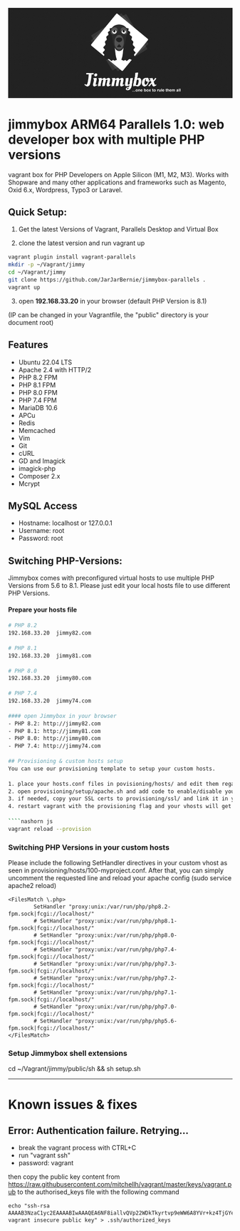 ![alt tag](https://raw.githubusercontent.com/JarJarBernie/jimmybox/master/public/src/jimmybox.png)

# jimmybox ARM64 Parallels 1.0: web developer box with multiple PHP versions
vagrant box for PHP Developers on Apple Silicon (M1, M2, M3). Works with Shopware and many other applications and frameworks such as Magento, Oxid 6.x, Wordpress, Typo3 or Laravel.

## Quick Setup:
1) Get the latest Versions of Vagrant, Parallels Desktop and Virtual Box

2) clone the latest version and run vagrant up
```bash
vagrant plugin install vagrant-parallels
mkdir -p ~/Vagrant/jimmy
cd ~/Vagrant/jimmy
git clone https://github.com/JarJarBernie/jimmybox-parallels .
vagrant up
```

3) open **192.168.33.20** in your browser (default PHP Version is 8.1)

(IP can be changed in your Vagrantfile, the "public" directory is your document root)

## Features
- Ubuntu 22.04 LTS
- Apache 2.4 with HTTP/2
- PHP 8.2 FPM
- PHP 8.1 FPM
- PHP 8.0 FPM
- PHP 7.4 FPM
- MariaDB 10.6
- APCu
- Redis
- Memcached
- Vim
- Git
- cURL
- GD and Imagick
- imagick-php
- Composer 2.x
- Mcrypt

## MySQL Access

- Hostname: localhost or 127.0.0.1
- Username: root
- Password: root

## Switching PHP-Versions:

Jimmybox comes with preconfigured virtual hosts to use multiple PHP Versions from 5.6 to 8.1. Please just edit your local hosts file to use different PHP Versions.

#### Prepare your hosts file

```bash
# PHP 8.2
192.168.33.20  jimmy82.com

# PHP 8.1
192.168.33.20  jimmy81.com

# PHP 8.0
192.168.33.20  jimmy80.com

# PHP 7.4
192.168.33.20  jimmy74.com

#### open Jimmybox in your browser
- PHP 8.2: http://jimmy82.com
- PHP 8.1: http://jimmy81.com
- PHP 8.0: http://jimmy80.com
- PHP 7.4: http://jimmy74.com

## Provisioning & custom hosts setup
You can use our provisioning template to setup your custom hosts.

1. place your hosts.conf files in povisioning/hosts/ and edit them regarding to your needs
2. open provisioning/setup/apache.sh and add code to enable/disable your custom hosts. This will ensure that your hosts only will be enabled if the directory exists.
3. if needed, copy your SSL certs to provisioning/ssl/ and link it in your custom hosts config file
4. restart vagrant with the provisioning flag and your vhosts will get enabled if the vhosts dir exists.

````nashorn js
vagrant reload --provision
````

### Switching PHP Versions in your custom hosts

Please include the following SetHandler directives in your custom vhost as seen in provisioning/hosts/100-myproject.conf.
After that, you can simply uncomment the requested line and reload your apache config (sudo service apache2 reload)

```
<FilesMatch \.php>
        SetHandler "proxy:unix:/var/run/php/php8.2-fpm.sock|fcgi://localhost/"
        # SetHandler "proxy:unix:/var/run/php/php8.1-fpm.sock|fcgi://localhost/"
        # SetHandler "proxy:unix:/var/run/php/php8.0-fpm.sock|fcgi://localhost/"
        # SetHandler "proxy:unix:/var/run/php/php7.4-fpm.sock|fcgi://localhost/"
        # SetHandler "proxy:unix:/var/run/php/php7.3-fpm.sock|fcgi://localhost/"
        # SetHandler "proxy:unix:/var/run/php/php7.2-fpm.sock|fcgi://localhost/"
        # SetHandler "proxy:unix:/var/run/php/php7.1-fpm.sock|fcgi://localhost/"
        # SetHandler "proxy:unix:/var/run/php/php7.0-fpm.sock|fcgi://localhost/"
        # SetHandler "proxy:unix:/var/run/php/php5.6-fpm.sock|fcgi://localhost/"
</FilesMatch>
```
### Setup Jimmybox shell extensions
cd ~/Vagrant/jimmy/public/sh &&  sh setup.sh

-----

# Known issues & fixes

## Error: Authentication failure. Retrying...

- break the vagrant process with CTRL+C
- run "vagrant ssh"
- password: vagrant

then copy the public key content from https://raw.githubusercontent.com/mitchellh/vagrant/master/keys/vagrant.pub to the authorised_keys file with the following command

```
echo "ssh-rsa AAAAB3NzaC1yc2EAAAABIwAAAQEA6NF8iallvQVp22WDkTkyrtvp9eWW6A8YVr+kz4TjGYe7gHzIw+niNltGEFHzD8+v1I2YJ6oXevct1YeS0o9HZyN1Q9qgCgzUFtdOKLv6IedplqoPkcmF0aYet2PkEDo3MlTBckFXPITAMzF8dJSIFo9D8HfdOV0IAdx4O7PtixWKn5y2hMNG0zQPyUecp4pzC6kivAIhyfHilFR61RGL+GPXQ2MWZWFYbAGjyiYJnAmCP3NOTd0jMZEnDkbUvxhMmBYSdETk1rRgm+R4LOzFUGaHqHDLKLX+FIPKcF96hrucXzcWyLbIbEgE98OHlnVYCzRdK8jlqm8tehUc9c9WhQ== vagrant insecure public key" > .ssh/authorized_keys
```
